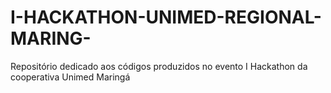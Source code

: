 # I-HACKATHON-UNIMED-REGIONAL-MARING-
Repositório dedicado aos códigos produzidos no evento I Hackathon da cooperativa Unimed Maringá
